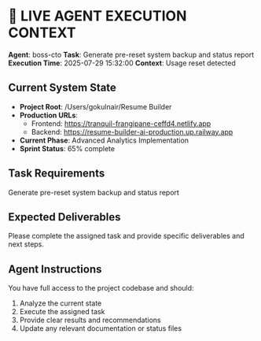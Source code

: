 # 🎯 LIVE AGENT EXECUTION CONTEXT

**Agent**: boss-cto
**Task**: Generate pre-reset system backup and status report
**Execution Time**: 2025-07-29 15:32:00
**Context**: Usage reset detected

## Current System State
- **Project Root**: /Users/gokulnair/Resume Builder
- **Production URLs**: 
  - Frontend: https://tranquil-frangipane-ceffd4.netlify.app
  - Backend: https://resume-builder-ai-production.up.railway.app
- **Current Phase**: Advanced Analytics Implementation
- **Sprint Status**: 65% complete

## Task Requirements
Generate pre-reset system backup and status report

## Expected Deliverables
Please complete the assigned task and provide specific deliverables and next steps.

## Agent Instructions
You have full access to the project codebase and should:
1. Analyze the current state
2. Execute the assigned task
3. Provide clear results and recommendations
4. Update any relevant documentation or status files
